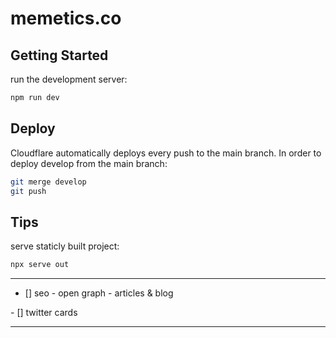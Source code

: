 # memetics.co

## Getting Started

run the development server:

```bash
npm run dev
```

## Deploy

Cloudflare automatically deploys every push to the main branch.
In order to deploy develop from the main branch:

```bash
git merge develop
git push
```

## Tips

serve staticly built project:

```bash
npx serve out
```


---
- [] seo - open graph - articles & blog

<meta property="og:title" content="Affordable Land Deals in Poland" />
<meta property="og:description" content="Browse and compare top land investment opportunities in Poland." />
<meta property="og:image" content="https://example.com/image.jpg" />
<meta property="og:url" content="https://example.com/page-url" />
- [] twitter cards
<meta name="twitter:card" content="summary_large_image" />
<meta name="twitter:title" content="Affordable Land Deals in Poland" />
<meta name="twitter:description" content="Explore real estate freedom." />
<meta name="twitter:image" content="https://example.com/image.jpg" />

---
